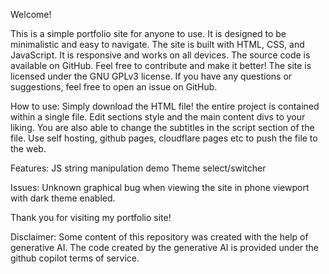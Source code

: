 Welcome!

This is a simple portfolio site for anyone to use.
It is designed to be minimalistic and easy to navigate.
The site is built with HTML, CSS, and JavaScript.
It is responsive and works on all devices.
The source code is available on GitHub.
Feel free to contribute and make it better!
The site is licensed under the GNU GPLv3 license.
If you have any questions or suggestions, feel free to open an issue on GitHub.

How to use:
Simply download the HTML file! the entire project is contained within a single file.
Edit sections style and the main content divs to your liking. You are also able to change the subtitles in the script section of the file.
Use self hosting, github pages, cloudflare pages etc to push the file to the web.


Features:
JS string manipulation demo
Theme select/switcher

Issues: 
Unknown graphical bug when viewing the site in phone viewport with dark theme enabled.

Thank you for visiting my portfolio site!

Disclaimer: Some content of this repository was created with the help of generative AI. The code created by the generative AI is provided under the github copilot terms of service.
